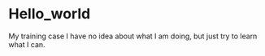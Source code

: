 # Hello_world
My training case
I have no idea about what I am doing, but just try to learn what I can.
